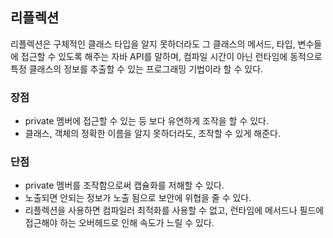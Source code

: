 ## 리플렉션

리플렉션은 구체적인 클래스 타입을 알지 못하더라도 그 클래스의 메서드, 타입, 변수들에 접근할 수 있도록 해주는 자바 API를 말하며,
컴파일 시간이 아닌 런타임에 동적으로 특정 클래스의 정보를 추출할 수 있는 프로그래밍 기법이라 할 수 있다.

### 장점
- private 멤버에 접근할 수 있는 등 보다 유연하게 조작을 할 수 있다.
- 클래스, 객체의 정확한 이름을 알지 못하더라도, 조작할 수 있게 해준다.

### 단점
- private 멤버를 조작함으로써 캡슐화를 저해할 수 있다.
- 노출되면 안되는 정보가 노출 됨으로 보안에 위협을 줄 수 있다.
- 리플렉션을 사용하면 컴파일러 최적화를 사용할 수 없고, 런타임에 메서드나 필드에 접근해야 하는 오버헤드로 인해 속도가 느릴 수 있다.
